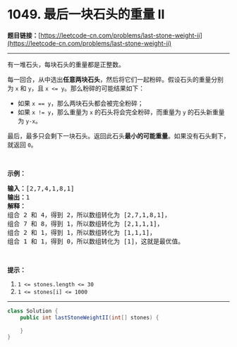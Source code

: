 # 1049. 最后一块石头的重量 II

**题目链接：**[https://leetcode-cn.com/problems/last-stone-weight-ii](https://leetcode-cn.com/problems/last-stone-weight-ii)

---

<div class="content__1Y2H">
 <div class="notranslate">
  <p>有一堆石头，每块石头的重量都是正整数。</p> 
  <p>每一回合，从中选出<strong>任意两块石头</strong>，然后将它们一起粉碎。假设石头的重量分别为&nbsp;<code>x</code> 和&nbsp;<code>y</code>，且&nbsp;<code>x &lt;= y</code>。那么粉碎的可能结果如下：</p> 
  <ul> 
   <li>如果&nbsp;<code>x == y</code>，那么两块石头都会被完全粉碎；</li> 
   <li>如果&nbsp;<code>x != y</code>，那么重量为&nbsp;<code>x</code>&nbsp;的石头将会完全粉碎，而重量为&nbsp;<code>y</code>&nbsp;的石头新重量为&nbsp;<code>y-x</code>。</li> 
  </ul> 
  <p>最后，最多只会剩下一块石头。返回此石头<strong>最小的可能重量</strong>。如果没有石头剩下，就返回 <code>0</code>。</p> 
  <p>&nbsp;</p> 
  <p><strong>示例：</strong></p> 
  <pre class="language-text"><strong>输入：</strong>[2,7,4,1,8,1]
<strong>输出：</strong>1
<strong>解释：</strong>
组合 2 和 4，得到 2，所以数组转化为 [2,7,1,8,1]，
组合 7 和 8，得到 1，所以数组转化为 [2,1,1,1]，
组合 2 和 1，得到 1，所以数组转化为 [1,1,1]，
组合 1 和 1，得到 0，所以数组转化为 [1]，这就是最优值。
</pre> 
  <p>&nbsp;</p> 
  <p><strong>提示：</strong></p> 
  <ol> 
   <li><code>1 &lt;= stones.length &lt;= 30</code></li> 
   <li><code>1 &lt;= stones[i] &lt;= 1000</code></li> 
  </ol> 
 </div>
</div>

---

```java
class Solution {
    public int lastStoneWeightII(int[] stones) {
        
    }
}
```
